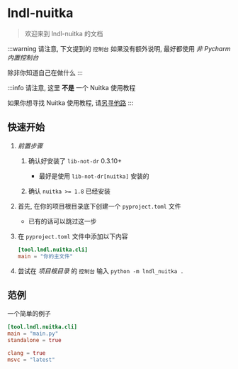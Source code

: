 # lndl-nuitka

> 欢迎来到 lndl-nuitka 的文档

:::warning
请注意, 下文提到的 `控制台` 如果没有额外说明, 最好都使用 *非 Pycharm 内置控制台*

除非你知道自己在做什么
:::

:::info
请注意, 这里 **不是** 一个 Nuitka 使用教程

如果你想寻找 Nuitka 使用教程, 请[另寻他路](https://nuitka.0.org.cn)
:::

## 快速开始

1. *前置步骤*
   1. 确认好安装了 `lib-not-dr` 0.3.10+
      - 最好是使用 `lib-not-dr[nuitka]` 安装的

   2. 确认 `nuitka >= 1.8` 已经安装

2. 首先, 在你的项目根目录底下创建一个 `pyproject.toml` 文件
   - 已有的话可以跳过这一步

3. 在 `pyproject.toml` 文件中添加以下内容

   ```toml title=pyproject.toml
   [tool.lndl.nuitka.cli]
   main = "你的主文件"
   ```

4. 尝试在 *项目根目录* 的 `控制台` 输入 `python -m lndl_nuitka .`

## 范例

一个简单的例子

```toml title=pyproject.toml
[tool.lndl.nuitka.cli]
main = "main.py"
standalone = true

clang = true
msvc = "latest"
```
